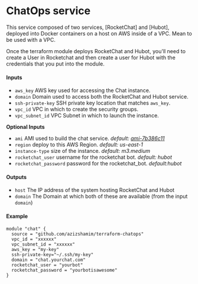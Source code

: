 # ChatOps service

This service composed of two services, [RocketChat] and [Hubot], deployed into Docker containers on a host on AWS inside of a VPC. Mean to be used with a VPC.

Once the terraform module deploys RocketChat and Hubot, you'll need to create a User in Rocketchat and then create a user for Hubot with the credentials that you put into the module.

#### Inputs

* `aws_key` AWS key used for accessing the Chat instance.
* `domain` Domain used to access both the RocketChat and Hubot service.
* `ssh-private-key` SSH private key location that matches `aws_key`.
* `vpc_id`  VPC in which to create the security groups.
* `vpc_subnet_id` VPC Subnet in which to launch the instance.

**Optional Inputs**

* `ami`  AMI used to build the chat service. _default: [ami-7b386c11]()_
* `region`  deploy to this AWS Region.  _default: us-east-1_
* `instance-type` size of the instance. _default: m3.medium_
* `rocketchat_user` username for the rocketchat bot. _default: hubot_
* `rocketchat_password` password for the rocketchat_bot. _default:hubot_

#### Outputs

* `host` The IP address of the system hosting RocketChat and Hubot
* `domain` The Domain at which both of these are available (from the input `domain`)

#### Example

```
module "chat" {
  source = "github.com/azizshamim/terraform-chatops"
  vpc_id = "xxxxxx"
  vpc_subnet_id = "xxxxxx"
  aws_key = "my-key"
  ssh-private-key="~/.ssh/my-key"
  domain = "chat.yourchat.com"
  rocketchat_user = "yourbot"
  rocketchat_password = "yourbotisawesome"
}
```
